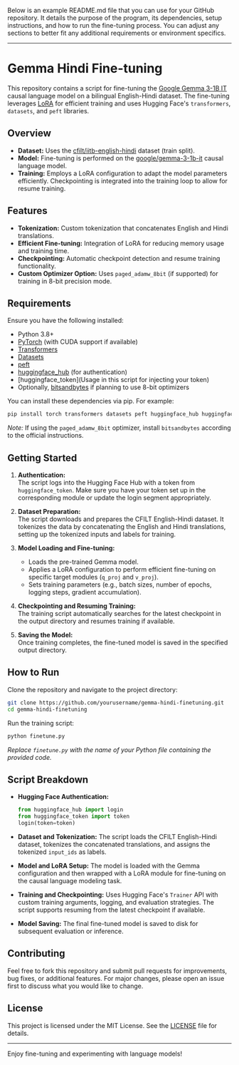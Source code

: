 Below is an example README.md file that you can use for your GitHub repository. It details the purpose of the program, its dependencies, setup instructions, and how to run the fine-tuning process. You can adjust any sections to better fit any additional requirements or environment specifics.

---

# Gemma Hindi Fine-tuning

This repository contains a script for fine-tuning the [Google Gemma 3-1B IT](https://huggingface.co/google/gemma-3-1b-it) causal language model on a bilingual English-Hindi dataset. The fine-tuning leverages [LoRA](https://arxiv.org/abs/2106.09685) for efficient training and uses Hugging Face's `transformers`, `datasets`, and `peft` libraries.

## Overview

- **Dataset:** Uses the [cfilt/iitb-english-hindi](https://huggingface.co/datasets/cfilt/iitb-english-hindi) dataset (train split).
- **Model:** Fine-tuning is performed on the [google/gemma-3-1b-it](https://huggingface.co/google/gemma-3-1b-it) causal language model.
- **Training:** Employs a LoRA configuration to adapt the model parameters efficiently. Checkpointing is integrated into the training loop to allow for resume training.

## Features

- **Tokenization:** Custom tokenization that concatenates English and Hindi translations.
- **Efficient Fine-tuning:** Integration of LoRA for reducing memory usage and training time.
- **Checkpointing:** Automatic checkpoint detection and resume training functionality.
- **Custom Optimizer Option:** Uses `paged_adamw_8bit` (if supported) for training in 8-bit precision mode.

## Requirements

Ensure you have the following installed:
- Python 3.8+
- [PyTorch](https://pytorch.org/) (with CUDA support if available)
- [Transformers](https://huggingface.co/docs/transformers/)
- [Datasets](https://huggingface.co/docs/datasets/)
- [peft](https://github.com/huggingface/peft)
- [huggingface_hub](https://huggingface.co/docs/huggingface_hub) (for authentication)
- [huggingface_token](Usage in this script for injecting your token)
- Optionally, [bitsandbytes](https://github.com/TimDettmers/bitsandbytes) if planning to use 8-bit optimizers

You can install these dependencies via pip. For example:

```bash
pip install torch transformers datasets peft huggingface_hub huggingface_token
```

*Note:* If using the `paged_adamw_8bit` optimizer, install `bitsandbytes` according to the official instructions.

## Getting Started

1. **Authentication:**  
   The script logs into the Hugging Face Hub with a token from `huggingface_token`. Make sure you have your token set up in the corresponding module or update the login segment appropriately.

2. **Dataset Preparation:**  
   The script downloads and prepares the CFILT English-Hindi dataset. It tokenizes the data by concatenating the English and Hindi translations, setting up the tokenized inputs and labels for training.

3. **Model Loading and Fine-tuning:**  
   - Loads the pre-trained Gemma model.
   - Applies a LoRA configuration to perform efficient fine-tuning on specific target modules (`q_proj` and `v_proj`).
   - Sets training parameters (e.g., batch sizes, number of epochs, logging steps, gradient accumulation).

4. **Checkpointing and Resuming Training:**  
   The training script automatically searches for the latest checkpoint in the output directory and resumes training if available.

5. **Saving the Model:**  
   Once training completes, the fine-tuned model is saved in the specified output directory.

## How to Run

Clone the repository and navigate to the project directory:

```bash
git clone https://github.com/yourusername/gemma-hindi-finetuning.git
cd gemma-hindi-finetuning
```

Run the training script:

```bash
python finetune.py
```

*Replace `finetune.py` with the name of your Python file containing the provided code.*

## Script Breakdown

- **Hugging Face Authentication:**
  ```python
  from huggingface_hub import login
  from huggingface_token import token
  login(token=token)
  ```
- **Dataset and Tokenization:**
  The script loads the CFILT English-Hindi dataset, tokenizes the concatenated translations, and assigns the tokenized `input_ids` as labels.
  
- **Model and LoRA Setup:**
  The model is loaded with the Gemma configuration and then wrapped with a LoRA module for fine-tuning on the causal language modeling task.

- **Training and Checkpointing:**
  Uses Hugging Face's `Trainer` API with custom training arguments, logging, and evaluation strategies. The script supports resuming from the latest checkpoint if available.
  
- **Model Saving:**
  The final fine-tuned model is saved to disk for subsequent evaluation or inference.

## Contributing

Feel free to fork this repository and submit pull requests for improvements, bug fixes, or additional features. For major changes, please open an issue first to discuss what you would like to change.

## License

This project is licensed under the MIT License. See the [LICENSE](LICENSE) file for details.

---

Enjoy fine-tuning and experimenting with language models!
